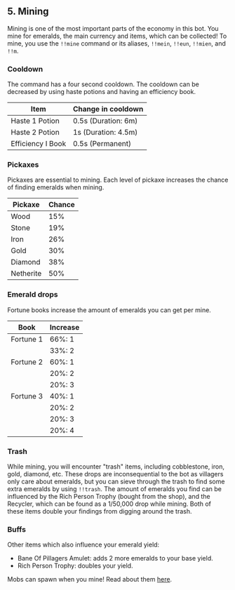 ## 5. Mining

Mining is one of the most important parts of the economy in this bot. You mine for emeralds, the main currency and items, which can be collected! To mine, you use the `!!mine` command or its aliases, `!!mein`, `!!eun`, `!!mien`, and `!!m`.

### Cooldown

The command has a four second cooldown. The cooldown can be decreased by using haste potions and having an efficiency book.

|      Item           | Change in cooldown |
|---------------------|--------------------|
| Haste 1 Potion      | 0.5s (Duration: 6m)|
| Haste 2 Potion      | 1s (Duration: 4.5m)|
| Efficiency I Book   | 0.5s (Permanent)   |

### Pickaxes

Pickaxes are essential to mining. Each level of pickaxe increases the chance of finding emeralds when mining.

| Pickaxe   | Chance |
|-----------|--------|
| Wood      |  15%   |
| Stone     |  19%   |
| Iron      |  26%   |
| Gold      |  30%   |
| Diamond   |  38%   |
| Netherite |  50%   |

### Emerald drops

Fortune books increase the amount of emeralds you can get per mine.

| Book      | Increase |
|-----------|----------|
| Fortune 1 | 66%: 1   |
|           | 33%: 2   |
| Fortune 2 | 60%: 1   |
|           | 20%: 2   |
|           | 20%: 3   |
| Fortune 3 | 40%: 1   |
|           | 20%: 2   |
|           | 20%: 3   |
|           | 20%: 4   |

### Trash

While mining, you will encounter "trash" items, including cobblestone, iron, gold, diamond, etc. These drops are inconsequential to the bot as villagers only care about emeralds, but you can sieve through the trash to find some extra emeralds by using `!!trash`. The amount of emeralds you find can be influenced by the Rich Person Trophy (bought from the shop), and the Recycler, which can be found as a 1/50,000 drop while mining. Both of these items double your findings from digging around the trash.

### Buffs

Other items which also influence your emerald yield:

- Bane Of Pillagers Amulet: adds 2 more emeralds to your base yield.
- Rich Person Trophy: doubles your yield.

Mobs can spawn when you mine! Read about them [here](6-mobs.md).
